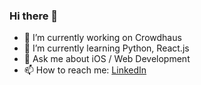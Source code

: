 ### Hi there 👋
- 🔭 I’m currently working on Crowdhaus
- 🌱 I’m currently learning Python, React.js
- 💬 Ask me about iOS / Web Development
- 📫 How to reach me: [LinkedIn](https://www.linkedin.com/in/mitk8)
<!--
**andrey-mitko/andrey-mitko** is a ✨ _special_ ✨ repository because its `README.md` (this file) appears on your GitHub profile.

Here are some ideas to get you started:

- 🔭 I’m currently working on ...
- 🌱 I’m currently learning ...
- 👯 I’m looking to collaborate on ...
- 🤔 I’m looking for help with ...
- 💬 Ask me about ...
- 📫 How to reach me: ...
- 😄 Pronouns: ...
- ⚡ Fun fact: ...
-->
